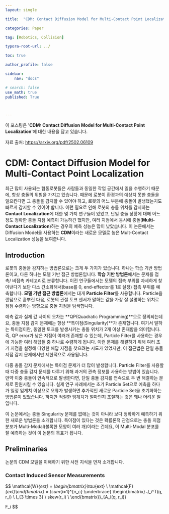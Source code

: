 ```yaml
---
layout: single

title:  "CDM: Contact Diffusion Model for Multi-Contact Point Localization"

categories: Paper

tag: [Robotics, Collision]

typora-root-url: ../

toc: true

author_profile: false

sidebar:
    nav: "docs"

# search: false
use_math: true
published: True



---
```






이 포스팅은 '**CDM: Contact Diffusion Model for Multi-Contact Point Localization**'에 대한 내용을 담고 있습니다.



자료 출처: <https://arxiv.org/pdf/2502.06109>









# CDM: Contact Diffusion Model for Multi-Contact Point Localization

최근 많이 사용되는 협동로봇들은 사람들과 동일한 작업 공간에서 일을 수행하기 때문에, 항상 충돌의 위험을 가지고 있습니다. 때문에 로봇이 환경과의 예상치 못한 충돌을 일으킨다면 그 충돌을 감지할 수 있어야 하고, 로봇의 어느 부분에 충돌이 발생했는지도 빠르게 감지할 수 있어야 합니다. 이런 필요로 인해 로봇의 충돌 위치를 감지하는 **Contact Localization**에 대한 몇 가지 연구들이 있었고, 단일 충돌 상황에 대해 어느정도 정확한 충돌 지점 예측이 가능하긴 했지만, 여러 지점에서 동시에 충돌(**Multi-Contact Localization**)하는 경우의 예측 성능은 많이 낮았습니다. 이 논문에서는 Diffusion Model을 사용하는 **CDM**이라는 새로운 모델로 높은 Mult-Contact Localization 성능을 보여줍니다.







## Introduction

로봇의 충돌을 감지하는 방법론으로는 크게 두 가지가 있습니다. 하나는 학습 기반 방법론이고, 다른 하나는 모델 기반 접근 방법론입니다. **학습 기반 방법론**에서는 문제를 접촉/ 비접촉 카테고리로 분류합니다. 이전 연구들에서는 모델의 접촉 부위를 자세하게 찾아낸다기 보단 다소 간소화해서(base를 0, end-effector를 1로 설정) 접촉 부위를 예측합니다. **모델 기반 접근 방법론**에서는 대개 **Particle Filter**를 사용합니다. Particle을 랜덤으로 흩뿌린 다음, 로봇의 관절 토크 센서가 말하는 값을 가장 잘 설명하는 위치로 점점 수렴하는 방향으로 충돌 지점을 탐색합니다. 

예측 값과 실제 값 사이의 오차는 **QP(Quadratic Programming)**으로 정의되는데요, 충돌 지점 감지 문제에는 항상 **특이점(Singularity)**가 존재합니다. 여기서 말하는 특이점이란, 동일한 토크를 발생시키는 충돌 위치가 2개 이상 존재함을 의미합니다. 즉, QP error가 낮은 지점이 여러개 존재할 수 있는데, Particle Filter를 사용하는 경우에 가능한 여러 해답들 중 하나로 수렴하게 됩니다. 이런 문제를 해결하기 위해 여러 초기 지점을 설정해 다양한 해답 지점을 찾으려는 시도가 있었지만, 이 접근법은 단일 충돌 지점 감지 문제에서만 제한적으로 사용됩니다.

다중 충돌 감지 문제에서는 특이점 문제가 더 많이 발생합니다. Particle Filter를 사용할 때 다중 충돌 감지 문제를 다루기 위해 과거의 관측 정보를 사용하는 방법이 있습니다. 만약 이중 충돌이 연속적으로 발생한다면, 단일 충돌 감지를 연속으로 두 번 해결하는 문제로 환원시킬 수 있습니다. 실제 연구 사례에서는 초기 Particle Set으로 예측을 하다가 일정 임계치 이상으로 오류가 발생하면 추가적인 새로운 Particle Set을 초기화하는 방법론이 있었습니다. 하지만 적절한 임계치가 얼마인지 조절하는 것은 꽤나 어려운 일입니다. 

이 논문에서는 충돌 Singularity 문제를 없애는 것이 아니라 보다 정확하게 예측하기 위한 새로운 방법론을 소개합니다. 특이점이 있다는 것은 확률론적 관점으로는 충돌 지점 분포가 Multi-Modal(볼록한 모양이 여러 개)이라는 건데요, 이 Multi-Modal 분포를 잘 예측하는 것이 이 논문의 목표가 됩니다.







## Preliminaries

논문의 CDM 모델을 이해하기 위한 사전 지식을 먼저 소개합니다.





### Contact Induced Sensor Measurements


$$
\mathcal{W}_{ext} = \begin{bmatrix}\tau_{ext} \\ \mathcal{F}_{ext}\end{bmatrix}
= \sum_{i=1}^{n_c}
\underbrace{
\begin{bmatrix}
J_i^T(q, r_i) \\
I_{3 \times 3} \\
skew(r_i) \\
\end{bmatrix}}_{A_i(q, r_i)} 

F_i
$$















































